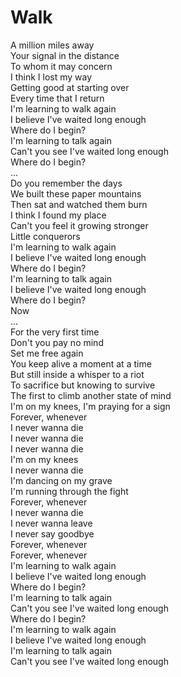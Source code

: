# Walk

A million miles away  
Your signal in the distance  
To whom it may concern  
I think I lost my way  
Getting good at starting over  
Every time that I return  
I'm learning to walk again  
I believe I've waited long enough  
Where do I begin?  
I'm learning to talk again  
Can't you see I've waited long enough  
Where do I begin?  
...  
Do you remember the days  
We built these paper mountains  
Then sat and watched them burn  
I think I found my place  
Can't you feel it growing stronger  
Little conquerors  
I'm learning to walk again  
I believe I've waited long enough  
Where do I begin?  
I'm learning to talk again  
I believe I've waited long enough  
Where do I begin?  
Now  
...  
For the very first time  
Don't you pay no mind  
Set me free again  
You keep alive a moment at a time  
But still inside a whisper to a riot  
To sacrifice but knowing to survive  
The first to climb another state of mind  
I'm on my knees, I'm praying for a sign  
Forever, whenever  
I never wanna die  
I never wanna die  
I never wanna die  
I'm on my knees  
I never wanna die  
I'm dancing on my grave  
I'm running through the fight  
Forever, whenever  
I never wanna die  
I never wanna leave  
I never say goodbye  
Forever, whenever  
Forever, whenever  
I'm learning to walk again  
I believe I've waited long enough  
Where do I begin?  
I'm learning to talk again  
Can't you see I've waited long enough  
Where do I begin?  
I'm learning to walk again  
I believe I've waited long enough  
I'm learning to talk again  
Can't you see I've waited long enough
